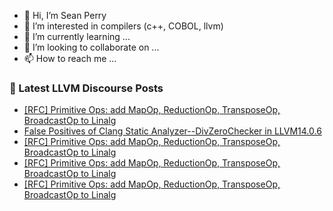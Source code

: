 - 👋 Hi, I’m Sean Perry
- 👀 I’m interested in compilers (c++, COBOL, llvm)
- 🌱 I’m currently learning ...
- 💞️ I’m looking to collaborate on ...
- 📫 How to reach me ...

<!---
s66perry/s66perry is a ✨ special ✨ repository because its `README.md` (this file) appears on your GitHub profile.
You can click the Preview link to take a look at your changes.
--->
### 📕 Latest LLVM Discourse Posts

<!-- DISCOURSE-LLVM:START -->
- [[RFC] Primitive Ops: add MapOp, ReductionOp, TransposeOp, BroadcastOp to Linalg](https://discourse.llvm.org/t/rfc-primitive-ops-add-mapop-reductionop-transposeop-broadcastop-to-linalg/64184#post_17)
- [False Positives of Clang Static Analyzer--DivZeroChecker in LLVM14.0.6](https://discourse.llvm.org/t/false-positives-of-clang-static-analyzer-divzerochecker-in-llvm14-0-6/64146#post_4)
- [[RFC] Primitive Ops: add MapOp, ReductionOp, TransposeOp, BroadcastOp to Linalg](https://discourse.llvm.org/t/rfc-primitive-ops-add-mapop-reductionop-transposeop-broadcastop-to-linalg/64184#post_16)
- [[RFC] Primitive Ops: add MapOp, ReductionOp, TransposeOp, BroadcastOp to Linalg](https://discourse.llvm.org/t/rfc-primitive-ops-add-mapop-reductionop-transposeop-broadcastop-to-linalg/64184#post_15)
- [[RFC] Primitive Ops: add MapOp, ReductionOp, TransposeOp, BroadcastOp to Linalg](https://discourse.llvm.org/t/rfc-primitive-ops-add-mapop-reductionop-transposeop-broadcastop-to-linalg/64184#post_14)
<!-- DISCOURSE-LLVM:END -->
